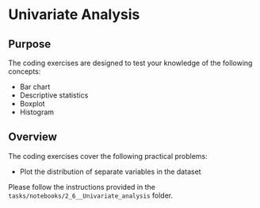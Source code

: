 # Univariate Analysis

## Purpose

The coding exercises are designed to test your knowledge of the following concepts:

* Bar chart
* Descriptive statistics
* Boxplot
* Histogram

## Overview

The coding exercises cover the following practical problems:
* Plot the distribution of separate variables in the dataset

Please follow the instructions provided in the `tasks/notebooks/2_6__Univariate_analysis` folder.
